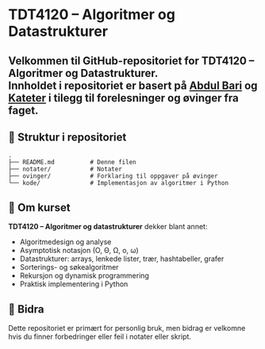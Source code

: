 # TDT4120 – Algoritmer og Datastrukturer

Velkommen til GitHub-repositoriet for **TDT4120 – Algoritmer og Datastrukturer**.  
Innholdet i repositoriet er basert på [Abdul Bari](https://www.youtube.com/@abdul_bari) og [Kateter](https://kateter.no/kurs/algdat) i tilegg til forelesninger og øvinger fra faget.
---

## 📂 Struktur i repositoriet

```text
.
├── README.md          # Denne filen
├── notater/           # Notater
├── ovinger/           # Forklaring til oppgaver på øvinger 
└── kode/              # Implementasjon av algoritmer i Python

````

## 📝 Om kurset

**TDT4120 – Algoritmer og datastrukturer** dekker blant annet:

- Algoritmedesign og analyse
- Asymptotisk notasjon (O, Θ, Ω, o, ω)
- Datastrukturer: arrays, lenkede lister, trær, hashtabeller, grafer
- Sorterings- og søkealgoritmer
- Rekursjon og dynamisk programmering
- Praktisk implementering i Python

## 🚀 Bidra

Dette repositoriet er primært for personlig bruk, men bidrag er velkomne hvis du finner forbedringer eller feil i notater eller skript.


